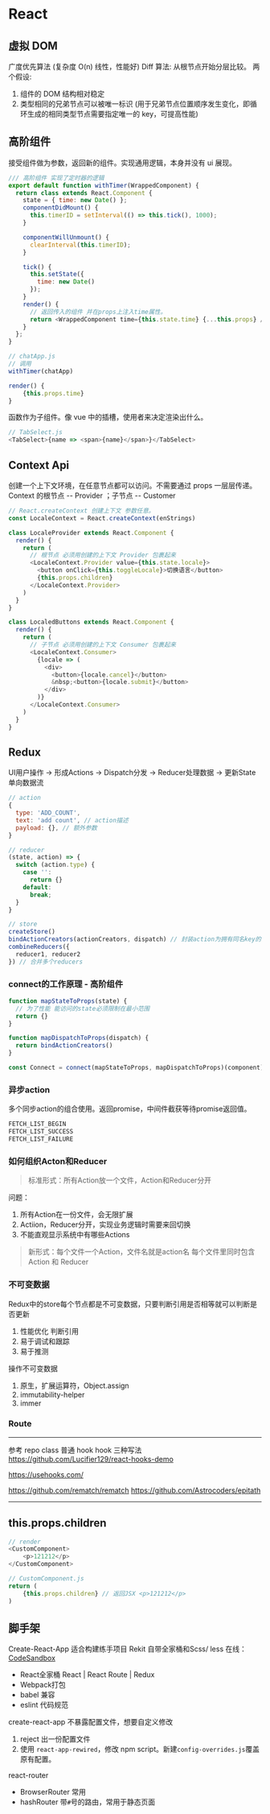 # React

## 虚拟 DOM

广度优先算法 (复杂度 O(n) 线性，性能好)
Diff 算法: 从根节点开始分层比较。
两个假设:

1. 组件的 DOM 结构相对稳定
2. 类型相同的兄弟节点可以被唯一标识 (用于兄弟节点位置顺序发生变化，即循环生成的相同类型节点需要指定唯一的 key，可提高性能)

## 高阶组件

接受组件做为参数，返回新的组件。实现通用逻辑，本身并没有 ui 展现。

```js
/// 高阶组件 实现了定时器的逻辑
export default function withTimer(WrappedComponent) {
  return class extends React.Component {
    state = { time: new Date() };
    componentDidMount() {
      this.timerID = setInterval(() => this.tick(), 1000);
    }

    componentWillUnmount() {
      clearInterval(this.timerID);
    }

    tick() {
      this.setState({
        time: new Date()
      });
    }
    render() {
      // 返回传入的组件 并在props上注入time属性。
      return <WrappedComponent time={this.state.time} {...this.props} />;
    }
  };
}

// chatApp.js
// 调用
withTimer(chatApp)

render() {
    {this.props.time}
}
```

函数作为子组件。像 vue 中的插槽，使用者来决定渲染出什么。

```js
// TabSelect.js
<TabSelect>{name => <span>{name}</span>}</TabSelect>
```

## Context Api

创建一个上下文环境，在任意节点都可以访问。不需要通过 props 一层层传递。
Context 的根节点 -- Provider ；子节点 -- Customer

```js
// React.createContext 创建上下文 参数任意。
const LocaleContext = React.createContext(enStrings)

class LocaleProvider extends React.Component {
  render() {
    return (
      // 根节点 必须用创建的上下文 Provider 包裹起来
      <LocaleContext.Provider value={this.state.locale}>
        <button onClick={this.toggleLocale}>切换语言</button>
        {this.props.children}
      </LocaleContext.Provider>
    )
  }
}

class LocaledButtons extends React.Component {
  render() {
    return (
      // 子节点 必须用创建的上下文 Consumer 包裹起来
      <LocaleContext.Consumer>
        {locale => (
          <div>
            <button>{locale.cancel}</button>
            &nbsp;<button>{locale.submit}</button>
          </div>
        )}
      </LocaleContext.Consumer>
    )
  }
}
```

## Redux

UI用户操作 -> 形成Actions -> Dispatch分发 -> Reducer处理数据 -> 更新State 单向数据流

```js
// action
{
  type: 'ADD_COUNT',
  text: 'add count', // action描述
  payload: {}, // 额外参数
}

// reducer
(state, action) => {
  switch (action.type) {
    case '':
      return {}
    default:
      break;
  }
}

// store
createStore()
bindActionCreators(actionCreators, dispatch) // 封装action为拥有同名key的对象 同时用dispatch包装 以便直接调用
combineReducers({
  reducer1, reducer2
}) // 合并多个reducers

```

### connect的工作原理 - 高阶组件

```js
function mapStateToProps(state) {
  // 为了性能 能访问的state必须限制在最小范围
  return {}
}

function mapDispatchToProps(dispatch) {
  return bindActionCreators()
}

const Connect = connect(mapStateToProps, mapDispatchToProps)(component)
```

### 异步action

多个同步action的组合使用。返回promise，中间件截获等待promise返回值。

```js
FETCH_LIST_BEGIN
FETCH_LIST_SUCCESS
FETCH_LIST_FAILURE
```

### 如何组织Acton和Reducer

> 标准形式：所有Action放一个文件，Action和Reducer分开

问题：

1. 所有Action在一份文件，会无限扩展
2. Actiion，Reducer分开，实现业务逻辑时需要来回切换
3. 不能直观显示系统中有哪些Actions

> 新形式：每个文件一个Action，文件名就是action名
每个文件里同时包含Action 和 Reducer

### 不可变数据

Redux中的store每个节点都是不可变数据，只要判断引用是否相等就可以判断是否更新

1. 性能优化 判断引用
2. 易于调试和跟踪
3. 易于推测

操作不可变数据

1. 原生，扩展运算符，Object.assign
2. immutability-helper
3. immer

### Route


---

参考 repo class 普通 hook hook 三种写法
https://github.com/Lucifier129/react-hooks-demo

https://usehooks.com/

https://github.com/rematch/rematch
https://github.com/Astrocoders/epitath

---

## this.props.children

```js
// render
<CustomComponent>
    <p>121212</p>
</CustomComponent>

// CustomComponent.js
return (
    {this.props.children} // 返回JSX <p>121212</p>
)

```

## 脚手架

Create-React-App 适合构建练手项目
Rekit 自带全家桶和Scss/ less
在线： [CodeSandbox](http://codesandbox.io)

- React全家桶 React | React Route | Redux
- Webpack打包
- babel 兼容
- eslint 代码规范


create-react-app 不暴露配置文件，想要自定义修改

1. reject 出一份配置文件
2. 使用 `react-app-rewired`，修改 npm script。新建`config-overrides.js`覆盖原有配置。

react-router

- BrowserRouter 常用
- hashRouter 带`#`号的路由，常用于静态页面
